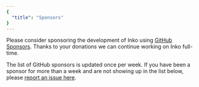 ```yaml
---
{
  "title": "Sponsors"
}
---
```


Please consider sponsoring the development of Inko using [GitHub
Sponsors](https://github.com/sponsors/YorickPeterse). Thanks to your donations
we can continue working on Inko full-time.

The list of GitHub sponsors is updated once per week. If you have been a
sponsor for more than a week and are not showing up in the list below, please
[report an issue here](https://github.com/inko-lang/website/issues).
